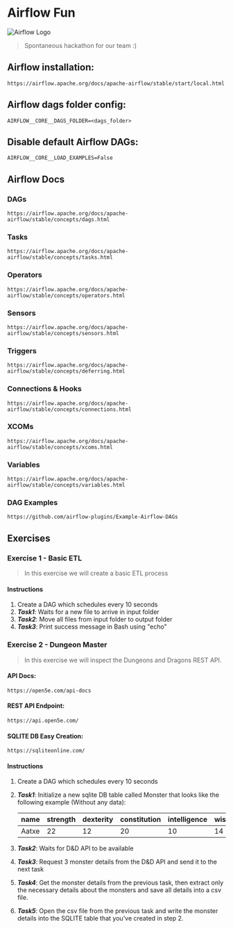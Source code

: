 # Airflow Fun
![Airflow Logo](https://upload.wikimedia.org/wikipedia/commons/d/de/AirflowLogo.png)
> Spontaneous hackathon for our team :)
## Airflow installation: 
    https://airflow.apache.org/docs/apache-airflow/stable/start/local.html

## Airflow dags folder config: 
    AIRFLOW__CORE__DAGS_FOLDER=<dags_folder>

## Disable default Airflow DAGs:
    AIRFLOW__CORE__LOAD_EXAMPLES=False

## Airflow Docs
### DAGs
    https://airflow.apache.org/docs/apache-airflow/stable/concepts/dags.html
### Tasks
    https://airflow.apache.org/docs/apache-airflow/stable/concepts/tasks.html
### Operators
    https://airflow.apache.org/docs/apache-airflow/stable/concepts/operators.html
### Sensors
    https://airflow.apache.org/docs/apache-airflow/stable/concepts/sensors.html
### Triggers
    https://airflow.apache.org/docs/apache-airflow/stable/concepts/deferring.html
### Connections & Hooks
    https://airflow.apache.org/docs/apache-airflow/stable/concepts/connections.html
### XCOMs
    https://airflow.apache.org/docs/apache-airflow/stable/concepts/xcoms.html
### Variables
    https://airflow.apache.org/docs/apache-airflow/stable/concepts/variables.html
### DAG Examples
    https://github.com/airflow-plugins/Example-Airflow-DAGs

## Exercises
### Exercise 1 - Basic ETL
> In this exercise we will create a basic ETL process
#### Instructions
1. Create a DAG which schedules every 10 seconds
2. ***Task1***: Waits for a new file to arrive in input folder
3. ***Task2***: Move all files from input folder to output folder
4. ***Task3***: Print success message in Bash using "echo"

### Exercise 2 - Dungeon Master
> In this exercise we will inspect the Dungeons and Dragons REST API.
#### API Docs:
    https://open5e.com/api-docs
#### REST API Endpoint:
    https://api.open5e.com/
#### SQLITE DB Easy Creation:
    https://sqliteonline.com/
#### Instructions
1. Create a DAG which schedules every 10 seconds
2. ***Task1***: Initialize a new sqlite DB table called Monster that looks like the following example (Without any data):

    | name      | strength | dexterity | constitution | intelligence | wisdom |charisma |
    | --------- | -------- | --------- | ------------ | ------------ | ------ | ------- |
    | Aatxe     | 22       | 12        | 20           | 10           | 14     | 14      |

3. ***Task2***: Waits for D&D API to be available
4. ***Task3***: Request 3 monster details from the D&D API and send it to the next task
5. ***Task4***: Get the monster details from the previous task, then extract only the necessary details about the monsters and save all details into a csv file.
6. ***Task5***: Open the csv file from the previous task and write the monster details into the SQLITE table that you've created in step 2.